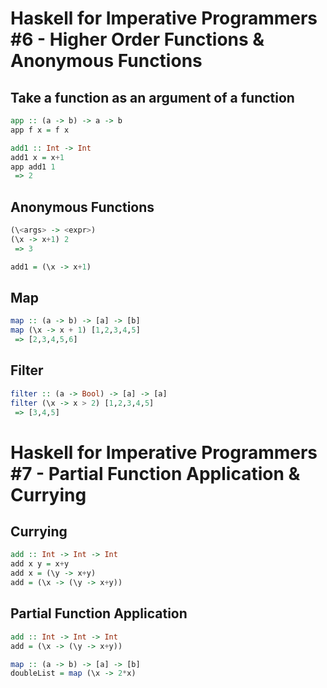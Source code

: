 # Haskell for Imperative Programmers #6 - Higher Order Functions & Anonymous Functions
## Take a function as an argument of a function
```haskell
app :: (a -> b) -> a -> b
app f x = f x

add1 :: Int -> Int
add1 x = x+1
app add1 1
 => 2
```

## Anonymous Functions
```haskell
(\<args> -> <expr>)
(\x -> x+1) 2 
 => 3

add1 = (\x -> x+1)
```

## Map
```haskell
map :: (a -> b) -> [a] -> [b]
map (\x -> x + 1) [1,2,3,4,5]
 => [2,3,4,5,6]
```

## Filter
```haskell
filter :: (a -> Bool) -> [a] -> [a]
filter (\x -> x > 2) [1,2,3,4,5]
 => [3,4,5]
```

# Haskell for Imperative Programmers #7 - Partial Function Application & Currying
## Currying
```haskell
add :: Int -> Int -> Int
add x y = x+y
add x = (\y -> x+y)
add = (\x -> (\y -> x+y))
```

## Partial Function Application
```haskell
add :: Int -> Int -> Int
add = (\x -> (\y -> x+y))

map :: (a -> b) -> [a] -> [b]
doubleList = map (\x -> 2*x)
```

